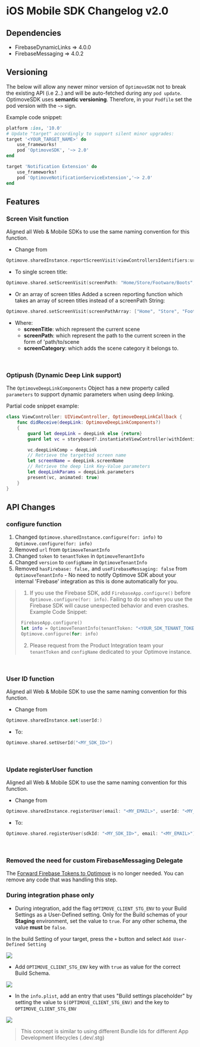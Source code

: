 
# iOS Mobile SDK Changelog v2.0

## Dependencies
* FirebaseDynamicLinks => 4.0.0
* FirebaseMessaging => 4.0.2

## Versioning
The below will allow any newer minor version of  `OptimoveSDK`  not to break the existing API (i.e 2._._) and will be auto-fetched during any  `pod update`.
OptimoveSDK uses __semantic versioning__. Therefore, in your  `Podfile`  set the pod version with the  `~>`  sign.

Example code snippet:
```ruby
platform :ios, '10.0'
# Update "target" accordingly to support silent minor upgrades:
target '<YOUR_TARGET_NAME>' do
    use_frameworks!
    pod 'OptimoveSDK', '~> 2.0'
end

target 'Notification Extension' do
    use_frameworks!
    pod 'OptimoveNotificationServiceExtension','~> 2.0'
end
```

## Features
### Screen Visit function
Aligned all Web & Mobile SDKs to use the same naming convention for this function.

- Change from 
```swift
Optimove.sharedInstance.reportScreenVisit(viewControllersIdentifiers:url:category:)
```

- To single screen title:
```swift
Optimove.shared.setScreenVisit(screenPath: "Home/Store/Footware/Boots", screenTitle: "<YOUR_TITLE>", screenCategory: "<OPTIONAL: YOUR_CATEGORY>")
```
- Or an array of screen titles
Added a screen reporting function which takes an array of screen titles instead of a screenPath String: 
```swift
Optimove.shared.setScreenVisit(screenPathArray: ["Home", "Store", "Footware", "Boots"], screenTitle: "<YOUR_TITLE>", screenCategory: "<OPTIONAL: YOUR_CATEGORY>")
```

- Where:
	 - **screenTitle**: which represent the current scene
	 - **screenPath**: which represent the path to the current screen in the form of 'path/to/scene
	 - **screenCategory**: which adds the scene category it belongs to. 
<br/>

### Optipush (Dynamic Deep Link support)
The `OptimoveDeepLinkComponents` Object has a new property called `parameters` to support dynamic parameters when using deep linking.

Partial code snippet example:
```swift
class ViewController: UIViewController, OptimoveDeepLinkCallback {
    func didReceive(deepLink: OptimoveDeepLinkComponents?)
    {
        guard let deepLink = deepLink else {return}
        guard let vc = storyboard?.instantiateViewController(withIdentifier: "deepLinkVc") as? DeepLinkViewController else { return }

        vc.deepLinkComp = deepLink
        // Retrieve the targetted screen name
        let screenName = deepLink.screenName
        // Retrieve the deep link Key-Value parameters
        let deepLinkParams = deepLink.parameters
        present(vc, animated: true)
    }
}
```

## API Changes

### configure function
1. Changed `Optimove.sharedInstance.configure(for: info)` to `Optimove.configure(for: info)` 
2. Removed `url` from `OptimoveTenantInfo`
3. Changed `token` to `tenantToken` in `OptimoveTenantInfo`
4. Changed `version` to `configName` in `OptimoveTenantInfo`
5. Removed `hasFirebase: false,` and `useFirebaseMessaging: false` from `OptimoveTenantInfo` - No need to notify Optimove SDK about your internal 'Firebase' integration as this is done automatically for you.

> 1. If you use the Firebase SDK, add `FirebaseApp.configure()` before `Optimove.configure(for: info)`. Failing to do so when you use the Firebase SDK will cause unexpected behavior and even crashes.
> Example Code Snippet:
> ```swift
> FirebaseApp.configure()
> let info = OptimoveTenantInfo(tenantToken: "<YOUR_SDK_TENANT_TOKEN>", configName: "<YOUR_MOBILE_CONFIG_NAME>")
> Optimove.configure(for: info)
> ```
> 2. Please request from the Product Integration team your `tenantToken` and `configName` dedicated to your Optimove instance.

<br/>

### User ID function
Aligned all Web & Mobile SDK to use the same naming convention for this function.

- Change from 
```swift
Optimove.sharedInstance.set(userId:)
```

- To:
```swift
Optimove.shared.setUserId("<MY_SDK_ID>")
```
<br/>

### Update registerUser function
Aligned all Web & Mobile SDK to use the same naming convention for this function.
- Change from 
```swift
Optimove.sharedInstance.registerUser(email: "<MY_EMAIL>", userId: "<MY_SDK_ID>")
```

- To:
```swift
Optimove.shared.registerUser(sdkId: "<MY_SDK_ID>", email: "<MY_EMAIL>")
```
<br/>

### Removed the need for custom FirebaseMessaging Delegate
The [Forward Firebase Tokens to Optimove](https://github.com/optimove-tech/iOS-SDK-Integration-Guide#forward-firebase-tokens-to-optimove) is no longer needed. You can remove any code that was handling this step.

### During integration phase only
-   During integration, add the flag `OPTIMOVE_CLIENT_STG_ENV` to your Build Settings as a User-Defined setting. Only for the Build schemas of your **Staging** environment, set the value to `true`. For any other schema, the value **must** be `false`.

In the build Setting of your target, press the `+` button and select `Add User-Defined Setting`
<p align="left"><kbd><img src="https://github.com/optimove-tech/iOS-SDK-Integration-Guide/blob/master/images/user-defined-settings-1.png?raw=true"></kbd></p>
    
- Add `OPTIMOVE_CLIENT_STG_ENV` key with `true` as value for the correct Build Schema.
<p align="left"><kbd><img src="https://github.com/optimove-tech/iOS-SDK-Integration-Guide/blob/master/images/user-defined-settings-2.png?raw=true"></kbd></p>

- In the `info.plist`, add an entry that uses "Build settings placeholder" by setting the value to `$(OPTIMOVE_CLIENT_STG_ENV)` and the key to `OPTIMOVE_CLIENT_STG_ENV`
<p align="left"><kbd><img src="https://github.com/optimove-tech/iOS-SDK-Integration-Guide/blob/master/images/user-defined-settings-3.png?raw=true"></kbd></p>

> This concept is similar to using different Bundle Ids for different App Development lifecycles (.dev/.stg)
